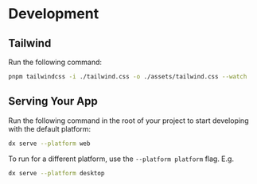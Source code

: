 # Development

## Tailwind
Run the following command:

```bash
pnpm tailwindcss -i ./tailwind.css -o ./assets/tailwind.css --watch
```

## Serving Your App

Run the following command in the root of your project to start developing with the default platform:

```bash
dx serve --platform web
```

To run for a different platform, use the `--platform platform` flag. E.g.
```bash
dx serve --platform desktop
```


